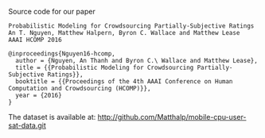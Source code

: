 Source code for our paper

```
Probabilistic Modeling for Crowdsourcing Partially-Subjective Ratings
An T. Nguyen, Matthew Halpern, Byron C. Wallace and Matthew Lease
AAAI HCOMP 2016
```


```
@inproceedings{Nguyen16-hcomp,
  author = {Nguyen, An Thanh and Byron C.\ Wallace and Matthew Lease},
  title = {{Probabilistic Modeling for Crowdsourcing Partially-Subjective Ratings}},
  booktitle = {{Proceedings of the 4th AAAI Conference on Human Computation and Crowdsourcing (HCOMP)}},
  year = {2016}
}
```

The dataset is available at: http://github.com/Matthalp/mobile-cpu-user-sat-data.git

